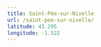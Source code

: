 ```yaml
---
title: Saint-Pée-sur-Nivelle
url: /saint-pee-sur-nivelle/
latitude: 43.295
longitude: -1.522
---
```

